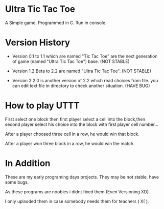 # Ultra Tic Tac Toe
A Simple game. Programmed in C. Run in console.

# Version History
* Version 0.1 to 1.1 which are named "Tic Tac Toe" are the next generation of game (named "Ultra Tic Tac Toe") base. (NOT STABLE)

* Version 1.2 Beta to 2.2 are named "Ultra Tic Tac Toe". (NOT STABLE)

* Version 2.2.0 is another version of 2.2 which read choices from file. you can edit text file in directory to check another situation. (HAVE BUG)

# How to play UTTT
First select one block then first player select a cell into the block,then second player select his choice into the block with first player cell number...

After a player choosed three cell in a row, he would win that block.

After a player won three block in a row, he would win the match.

# In Addition
These are my early programing days projects. They may be not stable, have some bugs.

As these programs are noobies i didnt fixed them (Even Versioning XD).

I only uplaoded them in case somebody needs them for teachers ( X( ).
